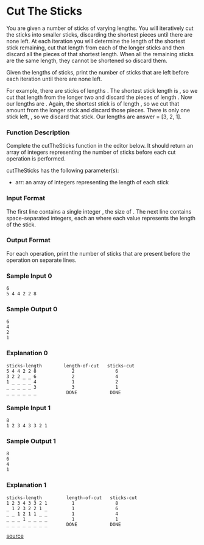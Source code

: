 # Cut The Sticks

You are given a number of sticks of varying lengths. You will iteratively cut the sticks into smaller sticks, discarding the shortest pieces until there are none left. At each iteration you will determine the length of the shortest stick remaining, cut that length from each of the longer sticks and then discard all the pieces of that shortest length. When all the remaining sticks are the same length, they cannot be shortened so discard them.

Given the lengths of  sticks, print the number of sticks that are left before each iteration until there are none left.

For example, there are  sticks of lengths . The shortest stick length is , so we cut that length from the longer two and discard the pieces of length . Now our lengths are . Again, the shortest stick is of length , so we cut that amount from the longer stick and discard those pieces. There is only one stick left, , so we discard that stick. Our lengths are answer = [3, 2, 1].

### Function Description

Complete the cutTheSticks function in the editor below. It should return an array of integers representing the number of sticks before each cut operation is performed.

cutTheSticks has the following parameter(s):

- arr: an array of integers representing the length of each stick

### Input Format

The first line contains a single integer , the size of .
The next line contains  space-separated integers, each an  where each value represents the length of the  stick.

### Output Format

For each operation, print the number of sticks that are present before the operation on separate lines.

### Sample Input 0

```
6
5 4 4 2 2 8
```

### Sample Output 0

```
6
4
2
1
```

### Explanation 0

```
sticks-length        length-of-cut   sticks-cut
5 4 4 2 2 8             2               6
3 2 2 _ _ 6             2               4
1 _ _ _ _ 4             1               2
_ _ _ _ _ 3             3               1
_ _ _ _ _ _           DONE            DONE
```

### Sample Input 1

```
8
1 2 3 4 3 3 2 1
```

### Sample Output 1

```
8
6
4
1
```

### Explanation 1

```
sticks-length         length-of-cut   sticks-cut
1 2 3 4 3 3 2 1         1               8
_ 1 2 3 2 2 1 _         1               6
_ _ 1 2 1 1 _ _         1               4
_ _ _ 1 _ _ _ _         1               1
_ _ _ _ _ _ _ _       DONE            DONE
```

[source](https://www.hackerrank.com/challenges/cut-the-sticks/problem)